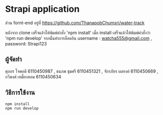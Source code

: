# Strapi application
ส่วน fornt-end อยู่ที่ https://github.com/ThanapobChumsri/water-track

หลังจาก clone เสร็จแล้วให้พิมพ์คำสั่ง 'npm install'
เมื่อ install เสร็จแล้วให้พิมพ์คำสั่งว่า 'npm run develop' 
จากนั้นทำการล็อคอิน username : watcha555@gmail.com
, password: Strapi123

## ผู้จัดทำ
ศุภกร ใจพอดี 6110450987 , 
ธนภพ ชุมศรี 6110451321 , 
จักรภัทร ผลยงค์ 6110450669 , 
กวีพงศ์ เหมี้ยงหอม 6110450634

## วิธีการใช้งาน
```
npm install
npm run develop
```

